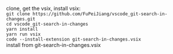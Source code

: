 clone, get the vsix, install vsix:\
`git clone https://github.com/FuPeiJiang/vscode_git-search-in-changes.git`\
`cd vscode_git-search-in-changes`\
`yarn install`\
`yarn run vsix`\
`code --install-extension git-search-in-changes.vsix`\
install from git-search-in-changes.vsix